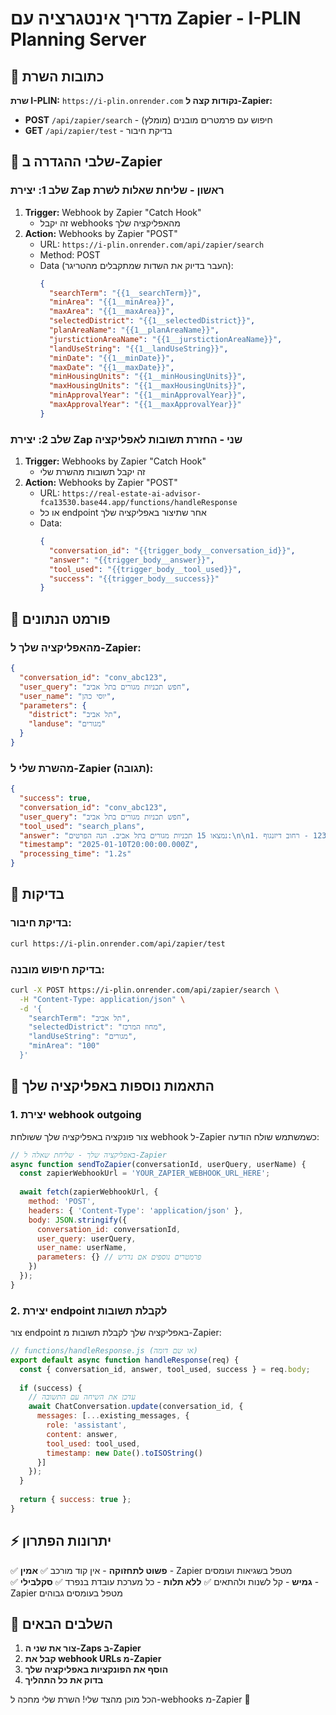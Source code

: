 # מדריך אינטגרציה עם Zapier - I-PLIN Planning Server

## 🔗 כתובות השרת

**שרת I-PLIN:** `https://i-plin.onrender.com`
**נקודות קצה ל-Zapier:**
- **POST** `/api/zapier/search` - חיפוש עם פרמטרים מובנים (מומלץ)
- **GET** `/api/zapier/test` - בדיקת חיבור

## 🚀 שלבי ההגדרה ב-Zapier

### שלב 1: יצירת Zap ראשון - שליחת שאלות לשרת
1. **Trigger:** Webhook by Zapier "Catch Hook" 
   - זה יקבל webhooks מהאפליקציה שלך
2. **Action:** Webhooks by Zapier "POST" 
   - URL: `https://i-plin.onrender.com/api/zapier/search`
   - Method: POST
   - Data (העבר בדיוק את השדות שמתקבלים מהטריגר):
     ```json
     {
       "searchTerm": "{{1__searchTerm}}",
       "minArea": "{{1__minArea}}",
       "maxArea": "{{1__maxArea}}",
       "selectedDistrict": "{{1__selectedDistrict}}",
       "planAreaName": "{{1__planAreaName}}",
       "jurstictionAreaName": "{{1__jurstictionAreaName}}",
       "landUseString": "{{1__landUseString}}",
       "minDate": "{{1__minDate}}",
       "maxDate": "{{1__maxDate}}",
       "minHousingUnits": "{{1__minHousingUnits}}",
       "maxHousingUnits": "{{1__maxHousingUnits}}",
       "minApprovalYear": "{{1__minApprovalYear}}",
       "maxApprovalYear": "{{1__maxApprovalYear}}"
     }
     ```

### שלב 2: יצירת Zap שני - החזרת תשובות לאפליקציה
1. **Trigger:** Webhooks by Zapier "Catch Hook"
   - זה יקבל תשובות מהשרת שלי
2. **Action:** Webhooks by Zapier "POST"
   - URL: `https://real-estate-ai-advisor-fca13530.base44.app/functions/handleResponse`
   - או כל endpoint אחר שתיצור באפליקציה שלך
   - Data:
     ```json
     {
       "conversation_id": "{{trigger_body__conversation_id}}",
       "answer": "{{trigger_body__answer}}",
       "tool_used": "{{trigger_body__tool_used}}",
       "success": "{{trigger_body__success}}"
     }
     ```

## 📨 פורמט הנתונים

### מהאפליקציה שלך ל-Zapier:
```json
{
  "conversation_id": "conv_abc123",
  "user_query": "חפש תכניות מגורים בתל אביב",
  "user_name": "יוסי כהן",
  "parameters": {
    "district": "תל אביב",
    "landuse": "מגורים"
  }
}
```

### מהשרת שלי ל-Zapier (תגובה):
```json
{
  "success": true,
  "conversation_id": "conv_abc123",
  "user_query": "חפש תכניות מגורים בתל אביב",
  "tool_used": "search_plans",
  "answer": "נמצאו 15 תכניות מגורים בתל אביב. הנה הפרטים:\n\n1. תכנית מס' 12345 - רחוב דיזנגוף...",
  "timestamp": "2025-01-10T20:00:00.000Z",
  "processing_time": "1.2s"
}
```

## 🧪 בדיקות

### בדיקת חיבור:
```bash
curl https://i-plin.onrender.com/api/zapier/test
```

### בדיקת חיפוש מובנה:
```bash
curl -X POST https://i-plin.onrender.com/api/zapier/search \
  -H "Content-Type: application/json" \
  -d '{
    "searchTerm": "תל אביב",
    "selectedDistrict": "מחוז המרכז",
    "landUseString": "מגורים",
    "minArea": "100"
  }'
```

## 🔧 התאמות נוספות באפליקציה שלך

### 1. יצירת webhook outgoing
צור פונקציה באפליקציה שלך ששולחת webhook ל-Zapier כשמשתמש שולח הודעה:

```javascript
// באפליקציה שלך - שליחת שאלה ל-Zapier
async function sendToZapier(conversationId, userQuery, userName) {
  const zapierWebhookUrl = 'YOUR_ZAPIER_WEBHOOK_URL_HERE';
  
  await fetch(zapierWebhookUrl, {
    method: 'POST',
    headers: { 'Content-Type': 'application/json' },
    body: JSON.stringify({
      conversation_id: conversationId,
      user_query: userQuery,
      user_name: userName,
      parameters: {} // פרמטרים נוספים אם נדרש
    })
  });
}
```

### 2. יצירת endpoint לקבלת תשובות
צור endpoint באפליקציה שלך לקבלת תשובות מ-Zapier:

```javascript
// functions/handleResponse.js (או שם דומה)
export default async function handleResponse(req) {
  const { conversation_id, answer, tool_used, success } = req.body;
  
  if (success) {
    // עדכן את השיחה עם התשובה
    await ChatConversation.update(conversation_id, {
      messages: [...existing_messages, {
        role: 'assistant',
        content: answer,
        tool_used: tool_used,
        timestamp: new Date().toISOString()
      }]
    });
  }
  
  return { success: true };
}
```

## ⚡ יתרונות הפתרון

✅ **פשוט לתחזוקה** - אין קוד מורכב
✅ **אמין** - Zapier מטפל בשגיאות ועומסים  
✅ **גמיש** - קל לשנות ולהתאים
✅ **ללא תלות** - כל מערכת עובדת בנפרד
✅ **סקלבילי** - Zapier מטפל בעומסים גבוהים

## 🎯 השלבים הבאים

1. **צור את שני ה-Zaps ב-Zapier**
2. **קבל את webhook URLs מ-Zapier**  
3. **הוסף את הפונקציות באפליקציה שלך**
4. **בדוק את כל התהליך**

הכל מוכן מהצד שלי! השרת שלי מחכה ל-webhooks מ-Zapier 🚀
